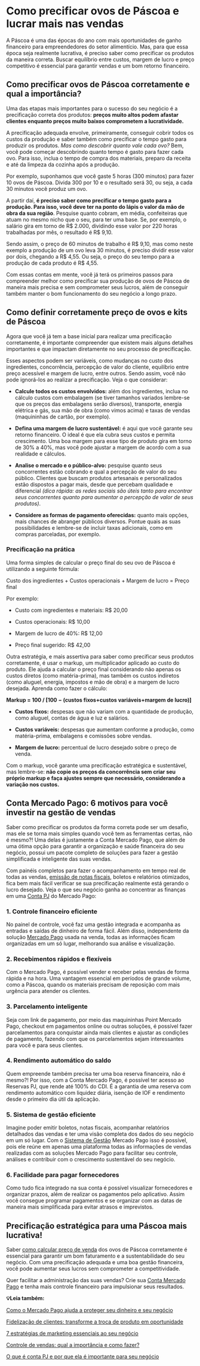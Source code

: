 # Como precificar ovos de Páscoa e lucrar mais nas vendas

A Páscoa é uma das épocas do ano com mais oportunidades de ganho financeiro para empreendedores do setor alimentício. Mas, para que essa época seja realmente lucrativa, é preciso saber como precificar os produtos da maneira correta. Buscar equilíbrio entre custos, margem de lucro e preço competitivo é essencial para garantir vendas e um bom retorno financeiro.

## **Como precificar ovos de Páscoa corretamente e qual a importância?**

Uma das etapas mais importantes para o sucesso do seu negócio é a precificação correta dos produtos: **preços muito altos podem afastar clientes enquanto preços muito baixos comprometem a lucratividade.**

A precificação adequada envolve, primeiramente, conseguir cobrir todos os custos da produção e saber também como precificar o tempo gasto para produzir os produtos. *Mas como descobrir quanto vale cada ovo?* Bem, você pode começar descobrindo quanto tempo é gasto para fazer cada ovo. Para isso, inclua o tempo de compra dos materiais, preparo da receita e até da limpeza da cozinha após a produção.

Por exemplo, suponhamos que você gaste 5 horas (300 minutos) para fazer 10 ovos de Páscoa. Divida 300 por 10 e o resultado será 30, ou seja, a cada 30 minutos você produz um ovo.

A partir daí, **é preciso saber como precificar o tempo gasto para a produção. Para isso, você deve ter na ponto do lápis o valor da mão de obra da sua região**. Pesquise quanto cobram, em média, confeiteiras que atuam no mesmo nicho que o seu, para ter uma base. Se, por exemplo, o salário gira em torno de R$ 2.000, dividindo esse valor por 220 horas trabalhadas por mês, o resultado é R$ 9,10.

Sendo assim, o preço de 60 minutos de trabalho é R$ 9,10, mas como neste exemplo a produção de um ovo leva 30 minutos, é preciso dividir esse valor por dois, chegando a R$ 4,55. Ou seja, o preço do seu tempo para a produção de cada produto é R$ 4,55.

Com essas contas em mente, você já terá os primeiros passos para compreender melhor como precificar sua produção de ovos de Páscoa de maneira mais precisa e sem comprometer seus lucros, além de conseguir também manter o bom funcionamento do seu negócio a longo prazo.

## **Como definir corretamente preço de ovos e kits de Páscoa**

Agora que você já tem a base inicial para realizar uma precificação corretamente, é importante compreender que existem mais alguns detalhes importantes e que impactam diretamente no seu processo de precificação.

Esses aspectos podem ser variáveis, como mudanças no custo dos ingredientes, concorrência, percepção de valor do cliente, equilíbrio entre preço acessível e margem de lucro, entre outros. Sendo assim, você não pode ignorá-los ao realizar a precificação. Veja o que considerar:

- **Calcule todos os custos envolvidos:** além dos ingredientes, inclua no cálculo custos com embalagem (se tiver tamanhos variados lembre-se que os preços das embalagens serão diversos), transporte, energia elétrica e gás, sua mão de obra (como vimos acima) e taxas de vendas (maquininhas de cartão, por exemplo).

- **Defina uma margem de lucro sustentável:** é aqui que você garante seu retorno financeiro. O ideal é que ela cubra seus custos e permita crescimento. Uma boa margem para esse tipo de produto gira em torno de 30% a 40%, mas você pode ajustar a margem de acordo com a sua realidade e cálculos.

- **Analise o mercado e o público-alvo:** pesquise quanto seus concorrentes estão cobrando e qual a percepção de valor do seu público. Clientes que buscam produtos artesanais e personalizados estão dispostos a pagar mais, desde que percebam qualidade e diferencial *(dica rápida: as redes sociais são úteis tanto para encontrar seus concorrentes quanto para aumentar a percepção de valor de seus produtos)*.

- **Considere as formas de pagamento oferecidas:** quanto mais opções, mais chances de abranger públicos diversos. Pontue quais as suas possibilidades e lembre-se de incluir taxas adicionais, como em compras parceladas, por exemplo.

### **Precificação na prática**

Uma forma simples de calcular o preço final do seu ovo de Páscoa é utilizando a seguinte fórmula:

Custo dos ingredientes + Custos operacionais + Margem de lucro = Preço final

Por exemplo:

- Custo com ingredientes e materiais: R$ 20,00

- Custos operacionais: R$ 10,00

- Margem de lucro de 40%: R$ 12,00

- Preço final sugerido: R$ 42,00

Outra estratégia, e mais assertiva para saber como precificar seus produtos corretamente, é usar o markup, um multiplicador aplicado ao custo do produto. Ele ajuda a calcular o preço final considerando não apenas os custos diretos (como matéria-prima), mas também os custos indiretos (como aluguel, energia, impostos e mão de obra) e a margem de lucro desejada. Aprenda como fazer o cálculo:

**Markup = 100 / [100 − (custos fixos+custos variáveis+margem de lucro)]**

- **Custos fixos:** despesas que não variam com a quantidade de produção, como aluguel, contas de água e luz e salários.

- **Custos variáveis:** despesas que aumentam conforme a produção, como matéria-prima, embalagens e comissões sobre vendas.

- **Margem de lucro:** percentual de lucro desejado sobre o preço de venda.

Com o markup, você garante uma precificação estratégica e sustentável, mas lembre-se: **não copie os preços da concorrência sem criar seu próprio markup e faça ajustes sempre que necessário, considerando a variação nos custos.**

## **Conta Mercado Pago: 6 motivos para você investir na gestão de vendas**

Saber como precificar os produtos da forma correta pode ser um desafio, mas ele se torna mais simples quando você tem as ferramentas certas, não é mesmo?! Uma delas é justamente a Conta Mercado Pago, que além de uma ótima opção para garantir a organização e saúde financeira do seu negócio, possui um pacote completo de soluções para fazer a gestão simplificada e inteligente das suas vendas.

Com painéis completos para fazer o acompanhamento em tempo real de todas as vendas, [emissão de notas fiscais](https://meubolso.mercadopago.com.br/erros-emissao-notas-fiscais), boletos e relatórios otimizados, fica bem mais fácil verificar se sua precificação realmente está gerando o lucro desejado. Veja o que seu negócio ganha ao concentrar as finanças em uma [Conta PJ](https://meubolso.mercadopago.com.br/6-solucoes-disponiveis-na-conta-mercado-pago-para-seu-negocio) do Mercado Pago:

### **1. Controle financeiro eficiente**

No painel de controle, você faz uma gestão integrada e acompanha as entradas e saídas de dinheiro de forma fácil. Além disso, independente da solução [Mercado Pago](https://meubolso.mercadopago.com.br/inovacao-as-tecnologias-que-mercado-pago-oferece-em-suas-solucoes) usada na venda, todas as informações ficam organizadas em um só lugar, melhorando sua análise e visualização.

### **2. Recebimentos rápidos e flexíveis**

Com o Mercado Pago, é possível vender e receber pelas vendas de forma rápida e na hora. Uma vantagem essencial em períodos de grande volume, como a Páscoa, quando os materiais precisam de reposição com mais urgência para atender os clientes.

### **3. Parcelamento inteligente**

Seja com link de pagamento, por meio das maquininhas Point Mercado Pago, checkout em pagamentos online ou outras soluções, é possível fazer parcelamentos para conquistar ainda mais clientes e ajustar as condições de pagamento, fazendo com que os parcelamentos sejam interessantes para você e para seus clientes.

### **4. Rendimento automático do saldo**

Quem empreende também precisa ter uma boa reserva financeira, não é mesmo?! Por isso, com a Conta Mercado Pago, é possível ter acesso ao Reservas PJ, que rende até 100% do CDI. É a garantia de uma reserva com rendimento automático com liquidez diária, isenção de IOF e rendimento desde o primeiro dia útil da aplicação.

### **5. Sistema de gestão eficiente**

Imagine poder emitir boletos, notas fiscais, acompanhar relatórios detalhados das vendas e ter uma visão completa dos dados do seu negócio em um só lugar. Com o [Sistema de Gestão](https://meubolso.mercadopago.com.br/sistema-de-gestao-para-negocios) Mercado Pago isso é possível, pois ele reúne em apenas uma plataforma todas as informações de vendas realizadas com as soluções Mercado Pago para facilitar seu controle, análises e contribuir com o crescimento sustentável do seu negócio.

### **6. Facilidade para pagar fornecedores**

Como tudo fica integrado na sua conta é possível visualizar fornecedores e organizar prazos, além de realizar os pagamentos pelo aplicativo. Assim você consegue programar pagamentos e se organizar com as datas de maneira mais simplificada para evitar atrasos e imprevistos.

## **Precificação estratégica para uma Páscoa mais lucrativa!**

Saber [como calcular preço de venda](https://meubolso.mercadopago.com.br/precificacao-como-calcular-preco-de-venda) dos ovos de Páscoa corretamente é essencial para garantir um bom faturamento e a sustentabilidade do seu negócio. Com uma precificação adequada e uma boa gestão financeira, você pode aumentar seus lucros sem comprometer a competitividade.

Quer facilitar a administração das suas vendas? Crie sua [Conta Mercado Pago](https://meubolso.mercadopago.com.br/os-beneficios-da-conta-digital-do-mercado-pago-para-o-seu-e-commerce) e tenha mais controle financeiro para impulsionar seus resultados.

**💡Leia também:**

[Como o Mercado Pago ajuda a proteger seu dinheiro e seu negócio](https://meubolso.mercadopago.com.br/como-o-mercado-pago-te-ajuda-a-proteger-seu-dinheiro-e-o-seu-negocio)

[Fidelização de clientes: transforme a troca de produto em oportunidade](https://meubolso.mercadopago.com.br/fidelizacao-de-clientes-trocas-e-devolucoes)

[7 estratégias de marketing essenciais ao seu negócio](https://meubolso.mercadopago.com.br/estrategias-de-marketing)

[Controle de vendas: qual a importância e como fazer?](https://meubolso.mercadopago.com.br/controle-de-vendas)

[O que é conta PJ e por que ela é importante para seu negócio](https://meubolso.mercadopago.com.br/o-que-e-conta-pj)